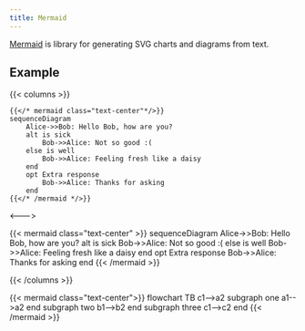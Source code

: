 ```yaml
---
title: Mermaid
---
```


[Mermaid](https://mermaidjs.github.io/) is library for generating SVG charts and diagrams from text.

## Example

{{< columns >}}

<!-- prettier-ignore -->
```tpl
{{</* mermaid class="text-center"*/>}}
sequenceDiagram
    Alice->>Bob: Hello Bob, how are you?
    alt is sick
        Bob->>Alice: Not so good :(
    else is well
        Bob->>Alice: Feeling fresh like a daisy
    end
    opt Extra response
        Bob->>Alice: Thanks for asking
    end
{{</* /mermaid */>}}
```

<--->

<!-- spellchecker-disable -->
<!-- prettier-ignore -->
{{< mermaid class="text-center" >}}
sequenceDiagram
    Alice->>Bob: Hello Bob, how are you?
    alt is sick
        Bob->>Alice: Not so good :(
    else is well
        Bob->>Alice: Feeling fresh like a daisy
    end
    opt Extra response
        Bob->>Alice: Thanks for asking
    end
{{< /mermaid >}}

<!-- spellchecker-enable -->

{{< /columns >}}

{{< mermaid class="text-center">}}
flowchart TB
c1-->a2
subgraph one
a1-->a2
end
subgraph two
b1-->b2
end
subgraph three
c1-->c2
end
{{< /mermaid >}}
